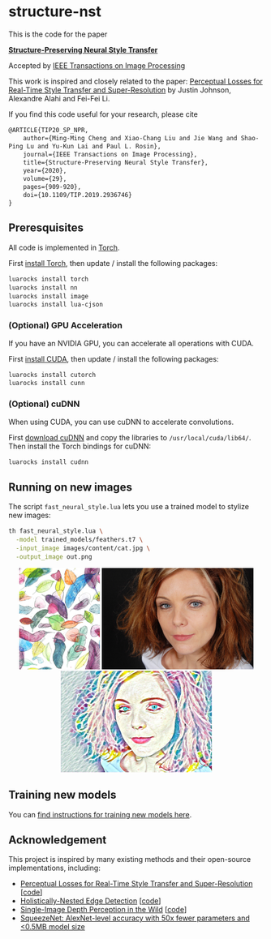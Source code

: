 # structure-nst

This is the code for the paper

**[Structure-Preserving Neural Style Transfer](https://ieeexplore.ieee.org/stamp/stamp.jsp?tp=&arnumber=8816670)**

Accepted by [IEEE Transactions on Image Processing](https://ieeexplore.ieee.org/document/8816670)

This work is inspired and closely related to the paper:
[Perceptual Losses for Real-Time Style Transfer and Super-Resolution](http://cs.stanford.edu/people/jcjohns/eccv16/)
by Justin Johnson, Alexandre Alahi and Fei-Fei Li.

If you find this code useful for your research, please cite

```
@ARTICLE{TIP20_SP_NPR, 
	author={Ming-Ming Cheng and Xiao-Chang Liu and Jie Wang and Shao-Ping Lu and Yu-Kun Lai and Paul L. Rosin}, 
	journal={IEEE Transactions on Image Processing}, 
	title={Structure-Preserving Neural Style Transfer}, 
	year={2020}, 
	volume={29},  
	pages={909-920}, 
	doi={10.1109/TIP.2019.2936746}
}
```

## Preresquisites
All code is implemented in [Torch](http://torch.ch/).

First [install Torch](http://torch.ch/docs/getting-started.html#installing-torch), then
update / install the following packages:

```bash
luarocks install torch
luarocks install nn
luarocks install image
luarocks install lua-cjson
```

### (Optional) GPU Acceleration

If you have an NVIDIA GPU, you can accelerate all operations with CUDA.

First [install CUDA](https://developer.nvidia.com/cuda-downloads), then
update / install the following packages:

```bash
luarocks install cutorch
luarocks install cunn
```

### (Optional) cuDNN

When using CUDA, you can use cuDNN to accelerate convolutions.

First [download cuDNN](https://developer.nvidia.com/cudnn) and copy the
libraries to `/usr/local/cuda/lib64/`. Then install the Torch bindings for cuDNN:

```bash
luarocks install cudnn
```

## Running on new images
The script `fast_neural_style.lua` lets you use a trained model to stylize new images:

```bash
th fast_neural_style.lua \
  -model trained_models/feathers.t7 \
  -input_image images/content/cat.jpg \
  -output_image out.png
```

<p align='center'>
  <img src='images/styles/feathers.jpg' height="200px">
  <img src='images/content/model2.jpg' height="200px">
  <img src='images/output/out.png' height="200px">
</ p>

## Training new models

You can [find instructions for training new models here](doc/training.md).

## Acknowledgement
This project is inspired by many existing methods and their open-source implementations, including:
* [Perceptual Losses for Real-Time Style Transfer and Super-Resolution](https://arxiv.org/abs/1603.08155) [[code](https://github.com/jcjohnson/fast-neural-style)]
* [Holistically-Nested Edge Detection](https://www.cv-foundation.org/openaccess/content_iccv_2015/papers/Xie_Holistically-Nested_Edge_Detection_ICCV_2015_paper.pdf) [[code](https://github.com/s9xie/hed)]
* [Single-Image Depth Perception in the Wild](https://papers.nips.cc/paper/6489-single-image-depth-perception-in-the-wild.pdf) [[code](https://github.com/princeton-vl/relative_depth)]
* [SqueezeNet: AlexNet-level accuracy with 50x fewer parameters and <0.5MB model size](https://arxiv.org/pdf/1602.07360.pdf)

